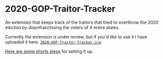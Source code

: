 # 2020-GOP-Traitor-Tracker

An extension that keeps track of the traitors that tried to overthrow the 2020 election by disenfranchising the voters of 4 entire states. 

Currently the extension is under review, but if you'd like to use it I have uploaded it here. [`2020-GOP-Traitor-Tracker.zip`](2020-GOP-Traitor-Tracker.zip)

[Here are some shorts steps](https://ui.vision/howto/install-chrome-extension-from-file) for setting it up.
